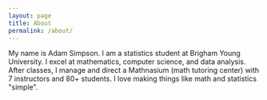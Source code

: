 ```yaml
---
layout: page
title: About
permalink: /about/
---
```


My name is Adam Simpson. I am a statistics student at Brigham Young University. I excel at mathematics, computer science, and data analysis. After classes, I manage and direct a Mathnasium (math tutoring center) with 7 instructors and 80+ students. I love making things like math and statistics "simple".

